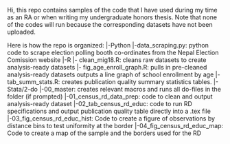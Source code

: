 Hi, this repo contains samples of the code that I have used during my time as an RA or when writing my undergraduate honors thesis.
Note that none of the codes will run because the corresponding datasets have not been uploaded.

Here is how the repo is organized:
|-Python
    |-data_scraping.py: python code to scrape election polling booth co-ordinates from the Nepal Election Comission website
|-R
    |- clean_mig18.R: cleans raw datasets to create analysis-ready datasets
    |- fig_age_enroll_graph.R: pulls in pre-cleaned analysis-ready datasets outputs a line graph of school enrollment by age
    |- tab_summ_stats.R: creates publication quality summary statistics tables. 
|-Stata/2-do
    |-00_master: creates relevant macros and runs all do-files in the folder (if prompted)
    |-01_census_rd_data_prep: code to clean and output analysis-ready dataset
    |-02_tab_census_rd_educ: code to run RD specifications and output publication quality table directly into a .tex file
    |-03_fig_census_rd_educ_hist: Code to create a figure of observations by distance bins to test uniformity at the border
    |-04_fig_census_rd_educ_map: Code to create a map of the sample and the borders used for the RD    
